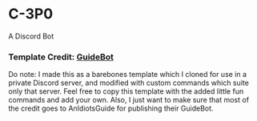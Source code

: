 # C-3P0
A Discord Bot

### Template Credit: [GuideBot](https://github.com/AnIdiotsGuide/guidebot)

Do note: I made this as a barebones template which I cloned for use in a private Discord server, and modified with custom commands which suite only that server. Feel free to copy this template with the added little fun commands and add your own. Also, I just want to make sure that most of the credit goes to AnIdiotsGuide for publishing their GuideBot. 
